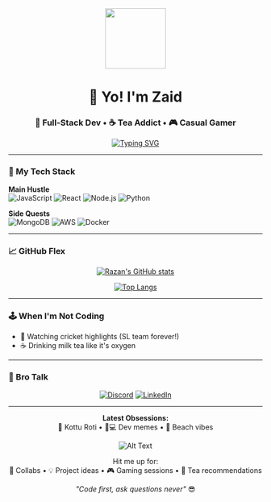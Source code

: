 <div align="center">
  <img src="https://media.giphy.com/media/3oKIPEqDGUULpEU0aQ/giphy.gif" width="120">

  # 👋 Yo! I'm Zaid 
  
  ### 🚀 Full-Stack Dev • ☕ Tea Addict • 🎮 Casual Gamer
  
  [![Typing SVG](https://readme-typing-svg.herokuapp.com?font=Space+Mono&size=22&duration=3000&pause=500&color=00FF00&center=true&vCenter=true&width=500&lines=Building+stuff+that+makes+my+mom+proud;Professional+code+googler;Sri+Lankan+tech+bro;React+>+Angular+fite+me)](https://git.io/typing-svg)
</div>

---

### 🔧 My Tech Stack

**Main Hustle**  
![JavaScript](https://img.shields.io/badge/-JS%20-%23F7DF1E?style=flat-square&logo=javascript&logoColor=black)
![React](https://img.shields.io/badge/-React%20-%2320232a?style=flat-square&logo=react)
![Node.js](https://img.shields.io/badge/-Node.js%20-%23339933?style=flat-square&logo=node.js)
![Python](https://img.shields.io/badge/-Python%20-%233776AB?style=flat-square&logo=python)

**Side Quests**  
![MongoDB](https://img.shields.io/badge/-MongoDB%20-%2347A248?style=flat-square&logo=mongodb)
![AWS](https://img.shields.io/badge/-AWS%20-%23FF9900?style=flat-square&logo=amazon-aws)
![Docker](https://img.shields.io/badge/-Docker%20-%232496ED?style=flat-square&logo=docker)

---

### 📈 GitHub Flex

<div align="center">
  
  [![Razan's GitHub stats](https://github-readme-stats.vercel.app/api?username=hacxk&show_icons=true&theme=dark&hide_border=true)](https://github.com/hacxk)
  
  [![Top Langs](https://github-readme-stats.vercel.app/api/top-langs/?username=hacxk&layout=compact&theme=dark&hide_border=true)](https://github.com/hacxk)

</div>

---

### 🕹️ When I'm Not Coding

- 🏏 Watching cricket highlights (SL team forever!)
- ☕ Drinking milk tea like it's oxygen
  
---

### 💬 Bro Talk

<div align="center">
  
  [![Discord](https://img.shields.io/badge/-Add%20me%20on%20Discord-5865F2?style=for-the-badge&logo=discord&logoColor=white)](https://discord.com/users/hacxk)
  [![LinkedIn](https://img.shields.io/badge/-LinkedIn%20Profile-0A66C2?style=for-the-badge&logo=linkedin)](https://linkedin.com/in/razan-dev)
  
</div>

---

<div align="center">
  
  **Latest Obsessions:**  
  🍜 Kottu Roti • 🧑💻 Dev memes • 🌴 Beach vibes
  
  ![Alt Text](https://media.giphy.com/media/l3vRfNAzw2Qiq7q5W/giphy.gif)
  
  Hit me up for:  
  🤝 Collabs • 💡 Project ideas • 🎮 Gaming sessions • 🍵 Tea recommendations
  
  *"Code first, ask questions never"* 😎

</div>
